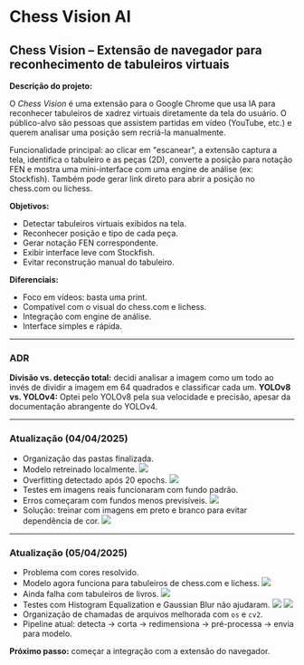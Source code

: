 # Chess Vision AI

## Chess Vision – Extensão de navegador para reconhecimento de tabuleiros virtuais

**Descrição do projeto:**

O *Chess Vision* é uma extensão para o Google Chrome que usa IA para reconhecer tabuleiros de xadrez virtuais diretamente da tela do usuário. O público-alvo são pessoas que assistem partidas em vídeo (YouTube, etc.) e querem analisar uma posição sem recriá-la manualmente.

Funcionalidade principal: ao clicar em "escanear", a extensão captura a tela, identifica o tabuleiro e as peças (2D), converte a posição para notação FEN e mostra uma mini-interface com uma engine de análise (ex: Stockfish). Também pode gerar link direto para abrir a posição no chess.com ou lichess.

**Objetivos:**

* Detectar tabuleiros virtuais exibidos na tela.
* Reconhecer posição e tipo de cada peça.
* Gerar notação FEN correspondente.
* Exibir interface leve com Stockfish.
* Evitar reconstrução manual do tabuleiro.

**Diferenciais:**

* Foco em vídeos: basta uma print.
* Compatível com o visual do chess.com e lichess.
* Integração com engine de análise.
* Interface simples e rápida.

---

### ADR

**Divisão vs. detecção total:** decidi analisar a imagem como um todo ao invés de dividir a imagem em 64 quadrados e classificar cada um.
**YOLOv8 vs. YOLOv4:** Optei pelo YOLOv8 pela sua velocidade e precisão, apesar da documentação abrangente do YOLOv4.

---

### Atualização (04/04/2025)

* Organização das pastas finalizada.
* Modelo retreinado localmente.
![](img/trainImg.png)
* Overfitting detectado após 20 epochs.
![](img/trainImg2.png)
* Testes em imagens reais funcionaram com fundo padrão.
* Erros começaram com fundos menos previsíveis.
![](img/beforeChessImg.jpg)
* Solução: treinar com imagens em preto e branco para evitar dependência de cor.
![](img/afterChessImg.jpg)

---

### Atualização (05/04/2025)

* Problema com cores resolvido.
* Modelo agora funciona para tabuleiros de chess.com e lichess.
![](img/lichesBoard.jpg)
* Ainda falha com tabuleiros de livros.
![](img/bookChessImg.jpg)
* Testes com Histogram Equalization e Gaussian Blur não ajudaram.
![](img/histogram_equalized.png) 
![](img/gaussian_blur.png)
* Organização de chamadas de arquivos melhorada com `os` e `cv2`.
* Pipeline atual: detecta → corta → redimensiona → pré-processa → envia para modelo.

**Próximo passo:** começar a integração com a extensão do navegador.

